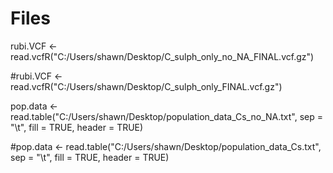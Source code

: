 # Files 



rubi.VCF <- read.vcfR("C:/Users/shawn/Desktop/C_sulph_only_no_NA_FINAL.vcf.gz")

#rubi.VCF <- read.vcfR("C:/Users/shawn/Desktop/C_sulph_only_FINAL.vcf.gz")

pop.data <- read.table("C:/Users/shawn/Desktop/population_data_Cs_no_NA.txt", sep = "\t", fill = TRUE, header = TRUE)

#pop.data <- read.table("C:/Users/shawn/Desktop/population_data_Cs.txt", sep = "\t", fill = TRUE, header = TRUE)
